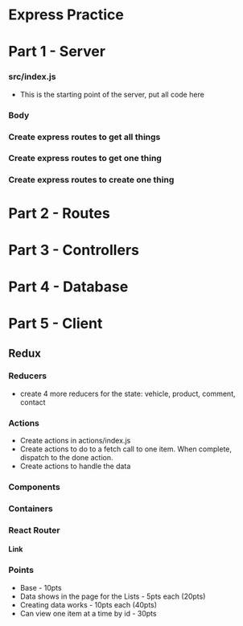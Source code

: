# Express Practice
# Part 1 - Server

### src/index.js
* This is the starting point of the server, put all code here

### Body
<!-- * Add body parser middleware to express -->

### Create express routes to get all things
<!-- * Add .get() routes for /contacts, /vehicles, /comments, /products
* response.json() the appropriate array -->

### Create express routes to get one thing
<!-- * Add .get() routes for /contacts/:id, /vehicles/:id, /comments/:id, /products/:id
* add a path variable for id
* use the params.id to .find() the item from the appropriate array
* response.json() the item found -->

### Create express routes to create one thing
<!-- * Add .post() routes for /contacts, /vehicles, /comments, /products
* Add the information from the body to the appropriate array

At this point, the web page should operate in the same manner as the redux fetch practice -->


# Part 2 - Routes
<!-- * Create route files
* Import the arrays into the route
* Organize the routes for /contacts, /vehicles, /comments, /products using express Router
* Import and use the Routers in index.js -->

# Part 3 - Controllers
<!-- * Create controller files
* Import the arrays into the controller
* Take the code from the routes and put it into the controller
* create functions for list, show and create
* Import and use the controller functions in the appropriate Router -->

# Part 4 - Database
<!-- * Create the mongoose models for Contact, Vehicle, Comment Product
* Change the code in the controllers to use the Models -->

# Part 5 - Client

## Redux

### Reducers
* create 4 more reducers for the state: vehicle, product, comment, contact
<!-- * vehicle
    * look for “GET_VEHICLE_DONE”
* product
    * look for “GET_PRODUCT_DONE”
* comment
    * look for “GET_COMMENT_DONE” -->
<!-- * contact
    * look for “GET_CONTACT_DONE” -->

### Actions
* Create actions in actions/index.js
* Create actions to do to a fetch call to one item. When complete, dispatch to the done action.
    <!-- * getProduct(id)
        * fetch(“/products/“ + id) -->
    <!-- * getVehicle(id)
        * fetch(“/vehicles/“ + id) -->
    <!-- * getComment(id)
        * fetch(“/comments/“ + id) -->
    <!-- * getContact(id)
        * fetch(“/contacts/“ + id) -->
* Create actions to handle the data
    <!-- * getProductDone(product)
        * GET_PRODUCT_DONE -->
    <!-- * getVehicleDone(product)
        * GET_VEHICLE_DONE
    * getComment(comment)
        * GET_COMMENT_DONE -->
    <!-- * getContact(contact)
        * GET_CONTACT_DONE -->


### Components
<!-- * Create class components to show the details of each Type in our system
* Vehicle.js, Product.js, Contact.js, Comment.js
* Use the instructions from Containers to decide what props to use
* You decide what to show in the detail (HTML wise)
* In componentDidMount
    * Extract the path parameter id
    * call the appropriate get action to get one thing
    * for Vehicle.js you would call getVehicle(id) -->

### Containers
<!-- * Create containers for Vehicle, Product, Contact, Comment
* Implement mapStateToProps
    * For Vehicle.js, map a prop called vehicle to the state.vehicle
    * What should the state be for Product.js, Contact.js and Comment.js
* Implement mapDispatchToProps
    * For Vehicle.js map a prop called getVehicle to the action getVehicle
    * What should you do for Product.js, Contact.js and Comment.js -->

### React Router
<!-- * Use react-router-dom
* Import BrowserRouter, Switch and Route into App.js
* Create routes for each detail component
    * /vehicle/:id -> Vehicle
    * …etc
    * / -> show the Main component -->

#### Link
<!-- * Look at CollapsableMapper.js
* Change the <a> tag to <Link> -->


### Points
* Base - 10pts
* Data shows in the page for the Lists - 5pts each (20pts)
* Creating data works - 10pts each (40pts)
* Can view one item at a time by id - 30pts
